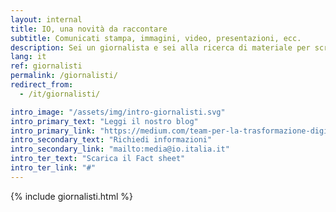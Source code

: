```yaml
---
layout: internal
title: IO, una novità da raccontare
subtitle: Comunicati stampa, immagini, video, presentazioni, ecc.
description: Sei un giornalista e sei alla ricerca di materiale per scrivere un articolo sul progetto IO? In questa area puoi trovare informazioni, comunicati stampa, presentazioni e altre risorse multimediali da poter scaricare.
lang: it
ref: giornalisti
permalink: /giornalisti/
redirect_from:
  - /it/giornalisti/

intro_image: "/assets/img/intro-giornalisti.svg"
intro_primary_text: "Leggi il nostro blog"
intro_primary_link: "https://medium.com/team-per-la-trasformazione-digitale/progetto-io-app-servizi-pubblici/home"
intro_secondary_text: "Richiedi informazioni"
intro_secondary_link: "mailto:media@io.italia.it"
intro_ter_text: "Scarica il Fact sheet"
intro_ter_link: "#"
---
```


{% include giornalisti.html %}
